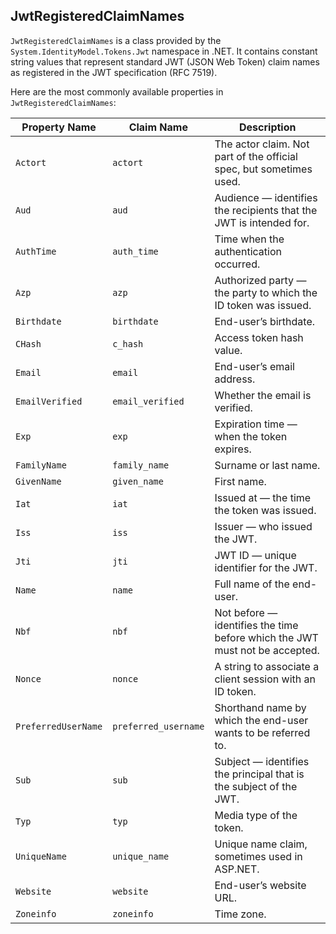 ## JwtRegisteredClaimNames
`JwtRegisteredClaimNames` is a class provided by the `System.IdentityModel.Tokens.Jwt` namespace in .NET. It contains constant string values that represent standard JWT (JSON Web Token) claim names as registered in the JWT specification (RFC 7519).

Here are the most commonly available properties in `JwtRegisteredClaimNames`:

| Property Name       | Claim Name           | Description                                                                 |
| ------------------- | -------------------- | --------------------------------------------------------------------------- |
| `Actort`            | `actort`             | The actor claim. Not part of the official spec, but sometimes used.         |
| `Aud`               | `aud`                | Audience — identifies the recipients that the JWT is intended for.          |
| `AuthTime`          | `auth_time`          | Time when the authentication occurred.                                      |
| `Azp`               | `azp`                | Authorized party — the party to which the ID token was issued.              |
| `Birthdate`         | `birthdate`          | End-user’s birthdate.                                                       |
| `CHash`             | `c_hash`             | Access token hash value.                                                    |
| `Email`             | `email`              | End-user’s email address.                                                   |
| `EmailVerified`     | `email_verified`     | Whether the email is verified.                                              |
| `Exp`               | `exp`                | Expiration time — when the token expires.                                   |
| `FamilyName`        | `family_name`        | Surname or last name.                                                       |
| `GivenName`         | `given_name`         | First name.                                                                 |
| `Iat`               | `iat`                | Issued at — the time the token was issued.                                  |
| `Iss`               | `iss`                | Issuer — who issued the JWT.                                                |
| `Jti`               | `jti`                | JWT ID — unique identifier for the JWT.                                     |
| `Name`              | `name`               | Full name of the end-user.                                                  |
| `Nbf`               | `nbf`                | Not before — identifies the time before which the JWT must not be accepted. |
| `Nonce`             | `nonce`              | A string to associate a client session with an ID token.                    |
| `PreferredUserName` | `preferred_username` | Shorthand name by which the end-user wants to be referred to.               |
| `Sub`               | `sub`                | Subject — identifies the principal that is the subject of the JWT.          |
| `Typ`               | `typ`                | Media type of the token.                                                    |
| `UniqueName`        | `unique_name`        | Unique name claim, sometimes used in ASP.NET.                               |
| `Website`           | `website`            | End-user’s website URL.                                                     |
| `Zoneinfo`          | `zoneinfo`           | Time zone.                                                                  |
